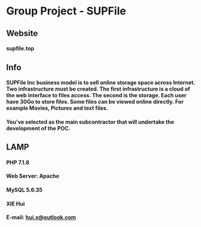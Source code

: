 # Group Project - SUPFile



## Website
#### supfile.top


## Info
#### SUPFile Inc business model is to sell online storage space across Internet. Two infrastructure must be created. The first infrastructure is a cloud of the web interface to files access. The second is the storage. Each user have 30Go to store files. Some files can be viewed online directly. For example Movies, Pictures and text files.
#### You've selected as the main subcontractor that will undertake the development of the POC.


## LAMP
#### PHP 7.1.8
#### Web Server: Apache
#### MySQL 5.6.35




#### XIE Hui
#### E-mail: hui.x@outlook.com